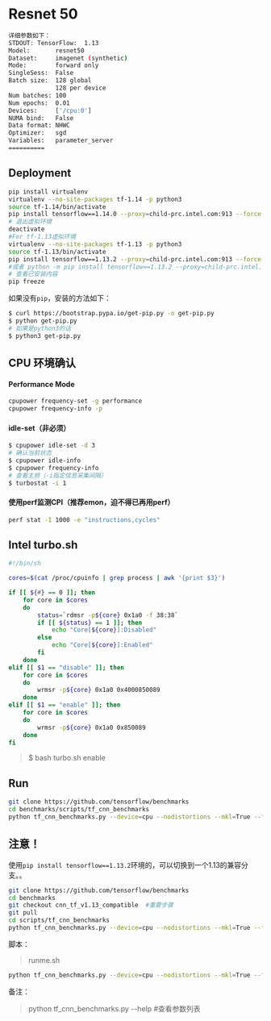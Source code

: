 # Resnet 50

```bash
详细参数如下：     
STDOUT: TensorFlow:  1.13
Model:       resnet50
Dataset:     imagenet (synthetic)
Mode:        forward only
SingleSess:  False
Batch size:  128 global
             128 per device
Num batches: 100
Num epochs:  0.01
Devices:     ['/cpu:0']
NUMA bind:   False
Data format: NHWC
Optimizer:   sgd
Variables:   parameter_server
==========
```

## Deployment
```bash
pip install virtualenv
virtualenv --no-site-packages tf-1.14 -p python3
source tf-1.14/bin/activate
pip install tensorflow==1.14.0 --proxy=child-prc.intel.com:913 --force-reinstall
# 退出虚拟环境
deactivate
#For tf-1.13虚拟环境
virtualenv --no-site-packages tf-1.13 -p python3
source tf-1.13/bin/activate
pip install tensorflow==1.13.2 --proxy=child-prc.intel.com:913 --force-reinstall
#或者 python -m pip install tensorflow==1.13.2 --proxy=child-prc.intel.com:913 --force-reinstall
# 查看已安装内容
pip freeze
```

如果没有``pip``，安装的方法如下：
```bash
$ curl https://bootstrap.pypa.io/get-pip.py -o get-pip.py
$ python get-pip.py
# 如果是python3的话
$ python3 get-pip.py
```


## CPU 环境确认

#### Performance Mode
```bash
cpupower frequency-set -g performance
cpupower frequency-info -p
```

#### idle-set（非必须）
```bash
$ cpupower idle-set -d 3
# 确认当前状态
$ cpupower idle-info
$ cpupower frequency-info
# 查看主频（-i指定信息采集间隔）
$ turbostat -i 1
```

#### 使用perf监测CPI（推荐emon，迫不得已再用perf）
```bash
perf stat -I 1000 -e "instructions,cycles"
```

## Intel turbo.sh
```bash
#!/bin/sh

cores=$(cat /proc/cpuinfo | grep process | awk '{print $3}')

if [[ ${#} == 0 ]]; then
    for core in $cores
    do
        status=`rdmsr -p${core} 0x1a0 -f 38:38`
        if [[ ${status} == 1 ]]; then
            echo "Core[${core}]:Disabled"
        else
            echo "Core[${core}]:Enabled"
        fi
    done
elif [[ $1 == "disable" ]]; then
    for core in $cores
    do
        wrmsr -p${core} 0x1a0 0x4000850089
    done
elif [[ $1 == "enable" ]]; then
    for core in $cores
    do
        wrmsr -p${core} 0x1a0 0x850089
    done
fi
```
> $ bash turbo.sh enable

## Run
```bash
git clone https://github.com/tensorflow/benchmarks
cd benchmarks/scripts/tf_cnn_benchmarks
python tf_cnn_benchmarks.py --device=cpu --nodistortions --mkl=True --forward_only=True --data_format=NHWC --model=resnet50 --num_inter_threads=2 --num_intra_threads=56 --batch_size=128
```

## 注意！
使用``pip install tensorflow==1.13.2``环境的，可以切换到一个1.13的兼容分支。。
```bash
git clone https://github.com/tensorflow/benchmarks
cd benchmarks
git checkout cnn_tf_v1.13_compatible  #重要步骤
git pull
cd scripts/tf_cnn_benchmarks
python tf_cnn_benchmarks.py --device=cpu --nodistortions --mkl=True --forward_only=True -data_format=NHWC --model=resnet50 --num_inter_threads=2 --num_intra_threads=56 -batch_size=128
```


脚本：
> runme.sh
```bash
python tf_cnn_benchmarks.py --device=cpu --nodistortions --mkl=True --forward_only=True --data_format=NHWC --model=resnet50 --num_inter_threads=2 --num_intra_threads=56 --batch_size=128
```

备注：
> python tf_cnn_benchmarks.py --help  #查看参数列表

